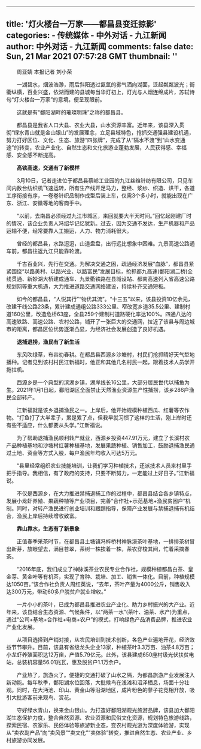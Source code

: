 
---
title: '灯火楼台一万家——都昌县变迁掠影'
categories: 
    - 传统媒体
    - 中外对话 - 九江新闻
author: 中外对话 - 九江新闻
comments: false
date: Sun, 21 Mar 2021 07:57:28 GMT
thumbnail: ''
---

<div>   
<div class="ybt"></div>
<p><font id="Zoom">　　周亚婧 本报记者 刘小荣</font></p>

<p><font id="Zoom">　　一湖碧水，烟波浩渺，雨后斜阳透过氤氲的雾气洒向湖面，泛起粼粼波光；街衢纵横，百业兴盛，依湖而建的县城每当华灯初上，灯光与人烟连绵成片，苏轼诗句“灯火楼台一万家”的意境，便呈现眼前。</font></p>

<p><font id="Zoom">　　这就是有“鄱阳湖畔的璀璨明珠”之称的都昌县。</font></p>

<p><font id="Zoom">　　都昌县是我省人口大县、农业大县，山水资源丰富。近年来，该县深入贯彻“绿水青山就是金山银山”的发展理念，立足县域特色，抢抓交通强县建设机遇，努力打好区位、文化、生态、旅游“四张牌”，完成了从“隔水不渡”到“山水变通途”的转变，农业产业化、自然生态和文化旅游业蓬勃发展，人民获得感、幸福感、安全感不断提高。</font></p>

<p><font id="Zoom">　<strong>　高铁高速，交通有了新模样</strong></font></p>

<p><font id="Zoom">　　3月10日，记者走进位于都昌县蔡岭工业园的九江丝维针纺有限公司，只见车间内数台纺织机飞速运转，所有生产线开足马力，整经、浆纱、织造、烘干，各道工序衔接有序，一卷卷针织品制作成型后装上车，仅需3个多小时，就能出现在广东、浙江、安徽等地的客商手中。</font></p>

<p><font id="Zoom">　　“以前，去南昌必须经过九江市城区，来回就要大半天时间。”回忆起刚建厂时的情况，该企业负责人冯绍华记忆犹新。过去，因为交通不发达，生产机器和产品运输不便，经常要靠人工搬运，人力、物力消耗很大。</font></p>

<p><font id="Zoom">　　曾经的都昌县，水路迢迢，山道盘盘，出行远比想象中困难。九景高速公路通车前，都昌往返九江只能靠轮渡。</font></p>

<p><font id="Zoom">　　千古百业兴，先行在交通。为解决交通之困，疏通经济发展“血脉”，都昌县紧紧围绕“以路美村、以路兴业、以路富民”发展目标，抢抓都九高速(鄱阳湖二桥)全线贯通、新妙湖大桥建成通车、九景衢铁路在县城设站、都南高速列入省高速公路规划网等重大机遇，大力推进道路交通网络建设，持续补齐交通短板。</font></p>

<p><font id="Zoom">　　如今的都昌县，“人悦其行”“物优其流”。“十三五”以来，该县投资10亿余元，改建干线公路23条，累计建成通组公路333公里、窄改宽乡道35.5公里、建制村道160公里，改造危桥63座，全县259个建制村道路硬化率达100%。四通八达的高速铁路、高速公路、农村公路，铺开了一张巨大的交通网，拉近了该县与周边城市的距离，都昌区位优势逐渐凸显，为经济社会发展创造了良好机遇。</font></p>

<p><font id="Zoom">　<strong>　退捕退捞，渔民有了新生活</strong></font></p>

<p><font id="Zoom">　　东风吹绿草，布谷劝春耕。在都昌县西源乡沙塘村，村民们抢抓晴好天气犁地播种。记者见到该村村民江新福时，他正和其他几名村民一起，跟着技术人员学开拖拉机。</font></p>

<p><font id="Zoom">　　西源乡是一个典型的滨湖乡镇，湖岸线长16公里，大部分居民世代以捕鱼为生。2021年1月1日起，鄱阳湖区全面禁止天然渔业资源生产性捕捞，该乡286户渔民全部转产。</font></p>

<p><font id="Zoom">　　江新福就是该乡退捕渔民之一。上岸后，他开始规模种植西瓜、红薯等农作物。“打鱼打了大半辈子，累是累了点，但我早就习惯了这样的生活，刚上岸时还有些不适应，什么都要从头学。”江新福说。</font></p>

<p><font id="Zoom">　　为了帮助退捕渔民顺利转产就业，西源乡投资447.91万元，建立了长溪村农产品种植基地和沙塘村红薯种植基地，发展果蔬种植、销售加工，鼓励退捕渔民通过土地、资金等方式入股，每户渔民年均收入可达5万元。</font></p>

<p><font id="Zoom">　　“县里经常组织农业技能培训，让我们学习种植技术，还派技术人员来村里手把手指导。我相信，有了政府的支持，只要不断努力，一定能过上好日子。”江新福说。</font></p>

<p><font id="Zoom">　　不仅是西源乡，在大力推进禁捕退捕工作的过程中，都昌县结合各乡镇特点，发展小龙虾养殖、果蔬种植等产业项目，完善“合作社+示范基地+渔民贫困户”机制。同时，对转产渔民进行创业培训和跟踪指导，保障产业发展与禁捕退捕有机结合，渔民上岸后持续增收致富。</font></p>

<p><font id="Zoom">　　<strong>靠山靠水，生态有了新景象</strong></font></p>

<p><font id="Zoom">　　正值春季采茶时节，在都昌县土塘镇冯梓桥村神脉溪茶叶基地，一排排茶树冒出新芽，放眼望去，满目苍翠，茶树一株挨着一株，茶农穿梭其间，忙着采摘春茶。</font></p>

<p><font id="Zoom">　　“2016年底，我们成立了神脉溪茶业农民专业合作社，规模种植都昌白茶、皇金芽、黄金叶等有机茶，实现了育种、栽培、加工、销售一体化。目前，种植规模达1050亩。”该合作社负责人周红英说，“去年，茶叶产量为4000公斤，销售收入达300万元，带动60多户脱贫户就业增收。”</font></p>

<p><font id="Zoom">　　一片小小的茶叶，已成为都昌县推进农业产业化、助力乡村振兴的大产业。近年来，该县结合生态资源、气候条件，以“两茶一水”(茶叶、油茶、水产)为重点，通过“公司+基地+合作社+电商+农户”的模式，打响绿色产品消费品牌，推进农业产业化发展。</font></p>

<p><font id="Zoom">　　从项目选择到产销对接，从农民培训到技术创新，各色产业遍地开花，经济效益节节攀升。目前，该县有省级龙头企业13家，种植茶叶3.3万亩、油茶4.8万亩；小龙虾养殖面积达12万亩，产值5.79亿元。此外，该县建成650座村级光伏扶贫电站，总装机容量56.01兆瓦，惠及脱贫户1.1万余户。</font></p>

<p><font id="Zoom">　　产业热了，旅游火了。便捷的交通打破了山水之隔，为都昌旅游产业发展注入新动能。每年秋季，鄱阳湖水位回落，大批候鸟在浅滩和沼泽栖息，场面十分壮观。同时，在大沔池、印山、黄金山等沿湖地区，成片粉色的蓼子花竞相开放，吸引大批游客前来观鸟、赏花。</font></p>

<p><font id="Zoom">　　守好绿水青山，换来金山银山。为打造好鄱阳湖观光旅游品牌，该县加大鄱阳湖生态保护力度，整合自然资源、农业资源和民俗文化资源，规划特色旅游线路，探索民宿、农家乐、民俗体验等旅游新业态，变农村观光游为深度体验游，实现从“卖农副产品”向“卖风景”“卖文化”“卖体验”转变，推进自然生态、农业产业、乡村旅游协同发展。</font></p>

<p>
</p>
  
</div>
            